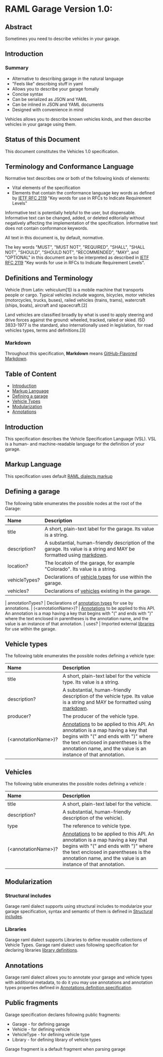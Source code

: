 # RAML Garage Version 1.0: 

## Abstract

Sometimes you need to describe vehicles in your garage. 

## Introduction 

### Summary

 * Alternative to describing garage in the natural language
 * "Feels like" describing stuff in yaml
 * Allows you to describe your garage fomally
 * Concise syntax
 * Can be serialized as JSON and YAML
 * Can be inlined in JSON and YAML documents
 * Designed with convenience in mind

Vehicles allows you to describe known vehicles kinds, and then describe vehicles in your garage using them.

## Status of this Document

This document constitutes the Vehicles 1.0 specification. 

## Terminology and Conformance Language

Normative text describes one or both of the following kinds of elements:

* Vital elements of the specification
* Elements that contain the conformance language key words as defined by [IETF RFC 2119](https://www.ietf.org/rfc/rfc2119.txt) "Key words for use in RFCs to Indicate Requirement Levels"

Informative text is potentially helpful to the user, but dispensable. Informative text can be changed, added, or deleted editorially without negatively affecting the implementation of the specification. Informative text does not contain conformance keywords.

All text in this document is, by default, normative.

The key words "MUST", "MUST NOT", "REQUIRED", "SHALL", "SHALL NOT", "SHOULD", "SHOULD NOT", "RECOMMENDED", "MAY", and "OPTIONAL" in this document are to be interpreted as described in [IETF RFC 2119](https://www.ietf.org/rfc/rfc2119.txt) "Key words for use in RFCs to Indicate Requirement Levels".

## Definitions and Terminology

Vehicle (from Latin: vehiculum[1]) is a mobile machine that transports people or cargo. Typical vehicles include wagons, bicycles, motor vehicles (motorcycles, trucks, buses), railed vehicles (trains, trams), watercraft (ships, boats), aircraft and spacecraft.[2]

Land vehicles are classified broadly by what is used to apply steering and drive forces against the ground: wheeled, tracked, railed or skied. ISO 3833-1977 is the standard, also internationally used in legislation, for road vehicles types, terms and definitions.[3]

### Markdown

Throughout this specification, **Markdown** means [GitHub-Flavored Markdown](https://help.github.com/articles/github-flavored-markdown/).

## Table of Content

<!-- TOC -->

- [Introduction](#introduction)
- [Markup Language](#markup-language)
- [Defining a garage](#garage)
- [Vehicle Types](#raml-data-types)
- [Modularization](#modularization)
- [Annotations](#annotations)

<!-- /TOC -->

## Introduction

This specification describes the Vehicle Specification Language (VSL). VSL is a human- and machine-readable language for the definition of your garage.

## Markup Language

This specification uses default [RAML dialects markup](markup.md) 

## Defining a garage

The following table enumerates the possible nodes at the root of the Garage:

| Name  | Description |
|:----------|:----------|
| title | A short, plain-text label for the garage. Its value is a string.
| description? | A substantial, human-friendly description of the garage. Its value is a string and MAY be formatted using [markdown](#markdown).
| location? | The locatoin of the garage, for example "Colorado". Its value is a string.
| vehicleTypes? | Declarations of [vehicle types](#resource-types-and-traits) for use within the garage.
| vehicles? | Declarations of [vehicles](#vechicles) existing in the garage.

| annotationTypes? | Declarations of [annotation types](annotations.md#declaring-annotation-types) for use by annotations.
| (&lt;annotationName&gt;)? | [Annotations](annotationd.md#annotations) to be applied to this API. An annotation is a map having a key that begins with "(" and ends with ")" where the text enclosed in parentheses is the annotation name, and the value is an instance of that annotation.
| uses? | Imported external [libraries](#libraries) for use within the garage.

## Vehicle types

The following table enumerates the possible nodes defining a vehicle type:


| Name  | Description |
|:----------|:----------|
| title | A short, plain-text label for the vehicle type. Its value is a string.
| description? | A substantial, human-friendly description of the vehicle type. Its value is a string and MAY be formatted using [markdown](#markdown).
| producer? | The producer of the vehicle type.
| (&lt;annotationName&gt;)? | [Annotations](annotationd.md#annotations) to be applied to this API. An annotation is a map having a key that begins with "(" and ends with ")" where the text enclosed in parentheses is the annotation name, and the value is an instance of that annotation.

## Vehicles

The following table enumerates the possible nodes defining a vehicle :


| Name  | Description |
|:----------|:----------|
| title | A short, plain-text label for the vehicle.
| description? | A substantial, human-friendly description of the vehicle).
| type | The reference to vehicle type.
| (&lt;annotationName&gt;)? | [Annotations](annotationd.md#annotations) to be applied to this API. An annotation is a map having a key that begins with "(" and ends with ")" where the text enclosed in parentheses is the annotation name, and the value is an instance of that annotation.


## Modularization

### Structural includes

Garage raml dialect supports using structural includes to modularize your garage specification, syntax and semantic of them is defined in [Structural includes](includes.md).

### Libraries

Garage raml dialect supports Libraries to define reusable collections of Vehicle Types. Garage raml dialect uses following specification for declaring libraries [library definitions](libraries.md). 

## Annotations

Garage raml dialect allows you to annotate your garage and vehicle types with additional metadata, to do it you may use annotations and annotation types properties defined in [Annotations definition specification](annotations.md).


## Public fragments

Garage specification declares following public fragments:

* Garage - for defining garage
* Vehicle - for defining vehicle 
* VehicleType - for defining vehicle type
* Library - for defining library of vehicle types

Garage fragment is a default fragment when parsing garage

